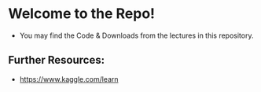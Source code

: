 # Welcome to the Repo!

- You may find the Code & Downloads from the lectures in this repository.

## Further Resources:
- https://www.kaggle.com/learn
